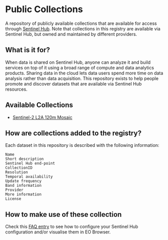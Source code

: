 # Public Collections
A repository of publicly available collections that are available for access through [Sentinel Hub](https://www.sentinel-hub.com/). Note that collections in this registry are available via Sentinel Hub, but owned and maintained by different providers.

## What is it for?

When data is shared on Sentinel Hub, anyone can analyze it and build services on top of it using a broad range of compute and data analytics products. Sharing data in the cloud lets data users spend more time on data analysis rather than data acquisition. This repository exists to help people promote and discover datasets that are available via Sentinel Hub resources.

## Available Collections

- [Sentinel-2 L2A 120m Mosaic](collections/sentinel-s2-l2a-mosaic-120)

## How are collections added to the registry?

Each dataset in this repository is described with the following information:

```
Name
Short description
Sentinel Hub end-point
CollectionID
Resolution
Temporal availability
Update frequency
Band information
Provider
More information
License
```

## How to make use of these collection  
Check this [FAQ entry](https://www.sentinel-hub.com/faq/#how-to-visualize-own-collection-eobrowser) to see how to configure your Sentinel Hub configuration and/or visualise them in EO Browser. 

